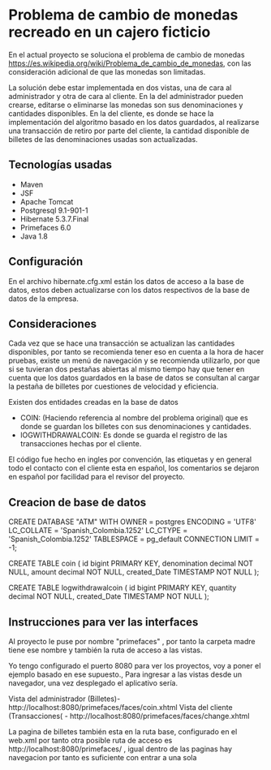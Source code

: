 
# Problema de cambio de monedas recreado en un cajero ficticio 

En el actual proyecto se soluciona el problema de cambio de monedas https://es.wikipedia.org/wiki/Problema_de_cambio_de_monedas, con las consideración adicional de que las monedas son limitadas. 

La solución debe estar implementada en dos vistas, una de cara al administrador y otra de cara al cliente. En la del administrador pueden crearse, editarse o eliminarse las monedas son sus denominaciones y cantidades disponibles. En la del cliente, es donde se hace la implementación del algoritmo basado en los datos guardados, al realizarse una transacción de retiro por parte del cliente, la cantidad disponible de billetes de las denominaciones usadas son actualizadas. 

## Tecnologías usadas  

* Maven
* JSF
* Apache Tomcat 
* Postgresql 9.1-901-1
* Hibernate 5.3.7.Final
* Primefaces 6.0
* Java 1.8

## Configuración  

En el archivo hibernate.cfg.xml están los datos de acceso a la base de datos, estos deben actualizarse con los datos respectivos de la base de datos de la empresa.

## Consideraciones

Cada vez que se hace una transacción se actualizan las cantidades disponibles, por tanto se recomienda tener eso en cuenta a la hora de hacer pruebas, existe un menú de navegación y se recomienda utilizarlo, por que si se tuvieran dos pestañas abiertas al mismo tiempo hay que tener en cuenta que los datos guardados en la base de datos se consultan al cargar la pestaña de billetes por cuestiones de velocidad y eficiencia.  

Existen dos entidades creadas en la base de datos 
* COIN:  (Haciendo referencia al nombre del problema original) que es donde se guardan los billetes con sus denominaciones y cantidades.
* lOGWITHDRAWALCOIN: Es donde se guarda el registro de las transacciones hechas por el cliente.

El código fue hecho en ingles por convención, las etiquetas y en general todo el contacto con el cliente esta en español, los comentarios se dejaron en español por facilidad para el revisor del proyecto. 
 
## Creacion de base de datos 

CREATE DATABASE "ATM"
    WITH 
    OWNER = postgres
    ENCODING = 'UTF8'
    LC_COLLATE = 'Spanish_Colombia.1252'
    LC_CTYPE = 'Spanish_Colombia.1252'
    TABLESPACE = pg_default
    CONNECTION LIMIT = -1;

CREATE TABLE coin (
 id bigint PRIMARY KEY,
 denomination decimal NOT NULL,
 amount decimal NOT NULL,
 created_Date TIMESTAMP NOT NULL
);

CREATE TABLE logwithdrawalcoin (
 id bigint PRIMARY KEY,
 quantity decimal NOT NULL,
 created_Date TIMESTAMP NOT NULL
);

## Instrucciones para ver las interfaces 

Al proyecto le puse por nombre "primefaces" , por tanto la carpeta madre tiene ese nombre  y también la ruta de acceso a las vistas.

Yo tengo configurado el puerto 8080 para ver los proyectos, voy a poner el ejemplo basado en ese supuesto., Para ingresar a las vistas desde un navegador, una vez desplegado el aplicativo sería. 

Vista del administrador (Billetes)-  http://localhost:8080/primefaces/faces/coin.xhtml
Vista del cliente (Transacciones( - http://localhost:8080/primefaces/faces/change.xhtml 

La pagina de billetes también esta en la ruta base, configurado en el web.xml por tanto otra posible ruta de acceso es http://localhost:8080/primefaces/ , igual dentro de las paginas hay navegacion por tanto es suficiente con entrar a una sola
